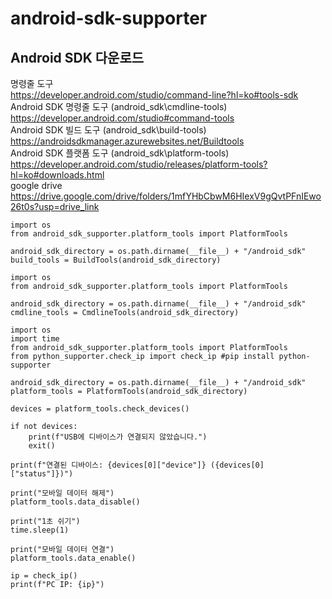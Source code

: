 # android-sdk-supporter

## Android SDK 다운로드
 
명령줄 도구  
https://developer.android.com/studio/command-line?hl=ko#tools-sdk  
Android SDK 명령줄 도구 (android_sdk\cmdline-tools)  
https://developer.android.com/studio#command-tools  
Android SDK 빌드 도구 (android_sdk\build-tools)  
https://androidsdkmanager.azurewebsites.net/Buildtools  
Android SDK 플랫폼 도구 (android_sdk\platform-tools)  
https://developer.android.com/studio/releases/platform-tools?hl=ko#downloads.html  
google drive  
https://drive.google.com/drive/folders/1mfYHbCbwM6HIexV9gQvtPFnIEwo26t0s?usp=drive_link  

```
import os
from android_sdk_supporter.platform_tools import PlatformTools

android_sdk_directory = os.path.dirname(__file__) + "/android_sdk"
build_tools = BuildTools(android_sdk_directory)
```

```
import os
from android_sdk_supporter.platform_tools import PlatformTools

android_sdk_directory = os.path.dirname(__file__) + "/android_sdk"
cmdline_tools = CmdlineTools(android_sdk_directory)
```

```
import os
import time
from android_sdk_supporter.platform_tools import PlatformTools
from python_supporter.check_ip import check_ip #pip install python-supporter

android_sdk_directory = os.path.dirname(__file__) + "/android_sdk"
platform_tools = PlatformTools(android_sdk_directory)

devices = platform_tools.check_devices()
    
if not devices:
    print(f"USB에 디바이스가 연결되지 않았습니다.")
    exit()

print(f"연결된 디바이스: {devices[0]["device"]} ({devices[0]["status"]})")

print("모바일 데이터 해제")
platform_tools.data_disable()

print("1초 쉬기")
time.sleep(1)

print("모바일 데이터 연결")
platform_tools.data_enable()

ip = check_ip()
print(f"PC IP: {ip}")
```
